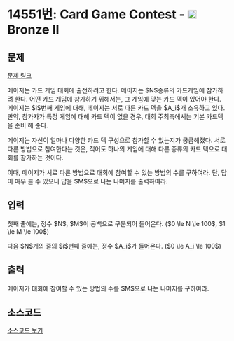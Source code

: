 # 14551번: Card Game Contest - <img src="https://static.solved.ac/tier_small/4.svg" style="height:20px" /> Bronze II

<!-- performance -->

<!-- 문제 제출 후 깃허브에 푸시를 했을 때 제출한 코드의 성능이 입력될 공간입니다.-->

<!-- end -->

## 문제

[문제 링크](https://boj.kr/14551)


<p>메이지는 카드 게임 대회에 출전하려고 한다. 메이지는 $N$종류의 카드게임에 참가하려 한다. 어떤 카드 게임에 참가하기 위해서는, 그 게임에 맞는 카드 덱이 있어야 한다. 메이지는 $i$번째 게임에 대해, 메이지는 서로 다른 카드 덱을 $A_i$개 소유하고 있다. 만약, 참가자가 특정 게임에 대해 카드 덱이 없을 경우, 대회 주최측에서는 기본 카드덱을 준비 해 준다.</p>

<p>메이지는 자신이 얼마나 다양한 카드 덱 구성으로 참가할 수 있는지가 궁금해졌다. 서로 다른 방법으로 참여한다는 것은, 적어도 하나의 게임에 대해 다른 종류의 카드 덱으로 대회를 참가하는 것이다.</p>

<p>이때, 메이지가 서로 다른 방법으로 대회에 참여할 수 있는 방법의 수를 구하여라. 단, 답이 매우 클 수 있으니 답을 $M$으로 나눈 나머지를 출력하여라.</p>



## 입력


<p>첫째 줄에는, 정수 $N$, $M$이 공백으로 구분되어 들어온다. ($0 \le N \le 100$, $1 \le M \le 100$)</p>

<p>다음 $N$개의 줄의 $i$번째 줄에는, 정수 $A_i$가 들어온다. ($0 \le A_i \le 100$)</p>



## 출력


<p>메이지가 대회에 참여할 수 있는 방법의 수를 $M$으로 나눈 나머지를 구하여라.</p>



## 소스코드

[소스코드 보기](Card%20Game%20Contest.py)